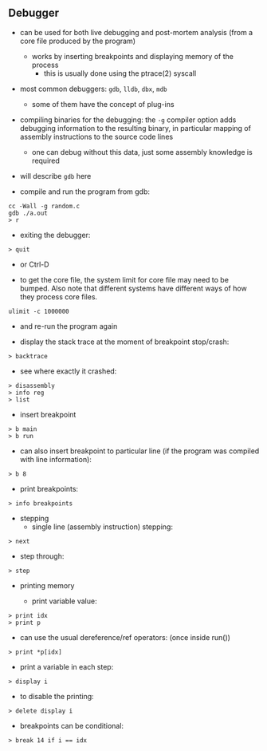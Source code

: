 ## Debugger

- can be used for both live debugging and post-mortem analysis (from a core file
  produced by the program)
  - works by inserting breakpoints and displaying memory of the process
    - this is usually done using the ptrace(2) syscall
- most common debuggers: `gdb`, `lldb`, `dbx`, `mdb`
  - some of them have the concept of plug-ins

- compiling binaries for the debugging: the `-g` compiler option adds debugging
  information to the resulting binary, in particular mapping of assembly
  instructions to the source code lines
  - one can debug without this data, just some assembly knowledge is required

- will describe `gdb` here

- compile and run the program from gdb:
```
cc -Wall -g random.c
gdb ./a.out
> r
```

- exiting the debugger:

```
> quit
```

  - or Ctrl-D

- to get the core file, the system limit for core file may need to be bumped.
  Also note that different systems have different ways of how they process core
  files.

```
ulimit -c 1000000
```

  - and re-run the program again

- display the stack trace at the moment of breakpoint stop/crash:

```
> backtrace
```

- see where exactly it crashed:

```
> disassembly
> info reg
> list
```

- insert breakpoint

```
> b main
> b run
```

  - can also insert breakpoint to particular line (if the program was compiled
    with line information):

```
> b 8
```

  - print breakpoints:

```
> info breakpoints
```

- stepping
  - single line (assembly instruction) stepping:

```
> next
```

  - step through:

```
> step
```

- printing memory

  - print variable value:

```
> print idx
> print p
```

  - can use the usual dereference/ref operators:
    (once inside run())

```
> print *p[idx]
```

- print a variable in each step:

```
> display i
```

  - to disable the printing:

```
> delete display i
```

- breakpoints can be conditional:

```
> break 14 if i == idx
```
